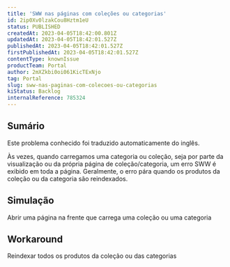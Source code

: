 ```yaml
---
title: 'SWW nas páginas com coleções ou categorias'
id: 2ip0Xv0lzakCou8Hztm1eU
status: PUBLISHED
createdAt: 2023-04-05T18:42:00.801Z
updatedAt: 2023-04-05T18:42:01.527Z
publishedAt: 2023-04-05T18:42:01.527Z
firstPublishedAt: 2023-04-05T18:42:01.527Z
contentType: knownIssue
productTeam: Portal
author: 2mXZkbi0oi061KicTExNjo
tag: Portal
slug: sww-nas-paginas-com-colecoes-ou-categorias
kiStatus: Backlog
internalReference: 785324
---
```


## Sumário

<div class="alert alert-info">
  <p>Este problema conhecido foi traduzido automaticamente do inglês.</p>
</div>


Às vezes, quando carregamos uma categoria ou coleção, seja por parte da visualização ou da própria página de coleção/categoria, um erro SWW é exibido em toda a página.
Geralmente, o erro pára quando os produtos da coleção ou da categoria são reindexados.


##

## Simulação


Abrir uma página na frente que carrega uma coleção ou uma categoria


##

## Workaround


Reindexar todos os produtos da coleção ou das categorias





